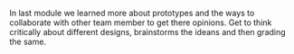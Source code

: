 In last module we learned more about prototypes and the ways to collaborate with other team member to get there opinions. Get to think critically about different designs, brainstorms the ideans and then grading the same.

